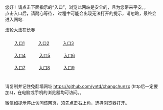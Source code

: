 您好！请点击下面指示的“入口”，浏览此网站是安全的，且为您带来平安。。 <br/>
点击入口后，请耐心等待， 过程中可能会出现无法打开的提示，请忽略，最终会进入网站. </br>

法轮大法在长春<br/>
<div style="padding:10px"><a style="margin:20px" target="_blank" href="https://d28ak7q45qvd3g.cloudfront.net/2Qpsp?yyqikv" id="ccLink1" rel="nofollow">入口1</a> <a target="_blank" style="margin:20px" href="https://d3rly2l2ynrzh2.cloudfront.net/2Qpsp?pmlceqx" id="ccLink2" rel="nofollow">入口2</a> <a style="margin:20px" target="_blank" href="https://d54ctmlife1k5.cloudfront.net/2Qpsp?rajem" id="ccLink3" rel="nofollow">入口3</a></div>

<div style="padding:10px" ><a style="margin:20px" target="_blank" href="https://d28ak7q45qvd3g.cloudfront.net/2Qpsp?yyqikv" id="ccLink4" rel="nofollow">入口4</a> <a style="margin:20px" href="https://d3rly2l2ynrzh2.cloudfront.net/2Qpsp?pmlceqx" target="_blank" id="ccLink5" rel="nofollow">入口5</a> <a style="margin:20px" href="https://d54ctmlife1k5.cloudfront.net/2Qpsp?rajem" target="_blank" id="ccLink6" rel="nofollow">入口6</a></div>

<div style="padding:10px"><a style="margin:20px" target="_blank" href="https://d28ak7q45qvd3g.cloudfront.net/2Qpsp?yyqikv" id="ccLink7" rel="nofollow">入口7</a> <a style="margin:20px" href="https://d3rly2l2ynrzh2.cloudfront.net/2Qpsp?pmlceqx" target="_blank" id="ccLink8" rel="nofollow">入口8</a> <a style="margin:20px" target="_blank" href="https://d54ctmlife1k5.cloudfront.net/2Qpsp?rajem" id="ccLink9" rel="nofollow">入口9</a></div>

<br/>



请复制并记住免翻墙网址 https://github.com/yntd/changchunzx (http后一定要加s)，在电脑或手机的浏览器均可访问。。<br/>

微信如提示停止访问该网页，须先点击右上角，选择浏览器打开。
